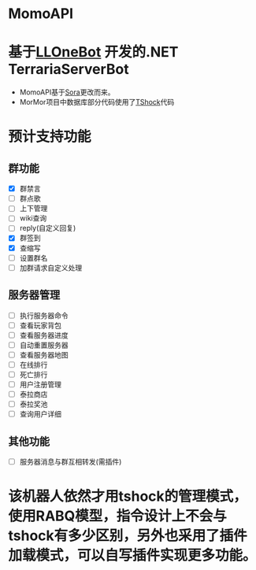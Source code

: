 # MomoAPI
# 基于[LLOneBot](https://github.com/LLOneBot/LLOneBot) 开发的.NET TerrariaServerBot
* MomoAPI基于[Sora](https://github.com/Hoshikawa-Kaguya/Sora)更改而来。
* MorMor项目中数据库部分代码使用了[TShock](https://github.com/Pryaxis/TShock)代码<br>
 # 预计支持功能
## 群功能
- [x] 群禁言
- [ ] 群点歌
- [ ] 上下管理
- [ ] wiki查询
- [ ] reply(自定义回复)
- [x] 群签到
- [x] 查缩写
- [ ] 设置群名
- [ ] 加群请求自定义处理
## 服务器管理
- [ ] 执行服务器命令
- [ ] 查看玩家背包
- [ ] 查看服务器进度
- [ ] 自动重置服务器
- [ ] 查看服务器地图
- [ ] 在线排行
- [ ] 死亡排行
- [ ] 用户注册管理
- [ ] 泰拉商店
- [ ] 泰拉奖池
- [ ] 查询用户详细
## 其他功能
- [ ] 服务器消息与群互相转发(需插件)
# 该机器人依然才用tshock的管理模式，使用RABQ模型，指令设计上不会与tshock有多少区别，另外也采用了插件加载模式，可以自写插件实现更多功能。
